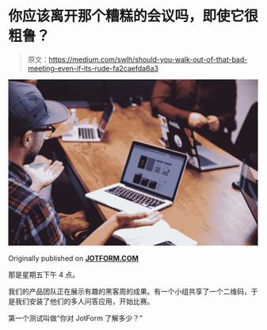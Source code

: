# 你应该离开那个糟糕的会议吗，即使它很粗鲁？

> 原文：<https://medium.com/swlh/should-you-walk-out-of-that-bad-meeting-even-if-its-rude-fa2caefda6a3>

![](img/69109a13c82d9d8fab01b8c9f0de98a5.png)

Originally published on [**JOTFORM.COM**](http://jotform.com)

那是星期五下午 4 点。

我们的产品团队正在展示有趣的黑客周的成果。有一个小组共享了一个二维码，于是我们安装了他们的多人问答应用，开始比赛。

第一个测试叫做“你对 JotForm 了解多少？”